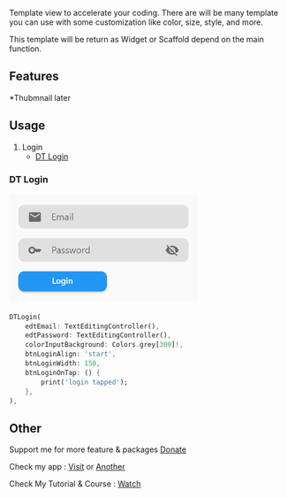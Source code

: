 Template view to accelerate your coding. There are will be many template you can use with some customization like color, size, style, and more.

This template will be return as Widget or Scaffold depend on the main function.

## Features

\*Thubmnail later

## Usage

1. Login
   - [DT Login](#dt-login)

### DT Login

<p float="left">
    <img src="https://github.com/indratrisnar/d_template/raw/master/pic/login/dtlogin.png" alt="dtlogin" width="340">
</p>

```dart
DTLogin(
    edtEmail: TextEditingController(),
    edtPassword: TextEditingController(),
    colorInputBackground: Colors.grey[300]!,
    btnLoginAlign: 'start',
    btnLoginWidth: 150,
    btnLoginOnTap: () {
        print('login tapped');
    },
),
```

## Other

Support me for more feature & packages
[Donate](https://www.paypal.com/paypalme/indratrisnar)

Check my app : [Visit](https://indratrisnar.github.io/projects.html) or [Another](https://indratrisnar.com)

Check My Tutorial & Course : [Watch](https://www.youtube.com/channel/UC0d_xINEvCtlDCpWfBpnYpA)
